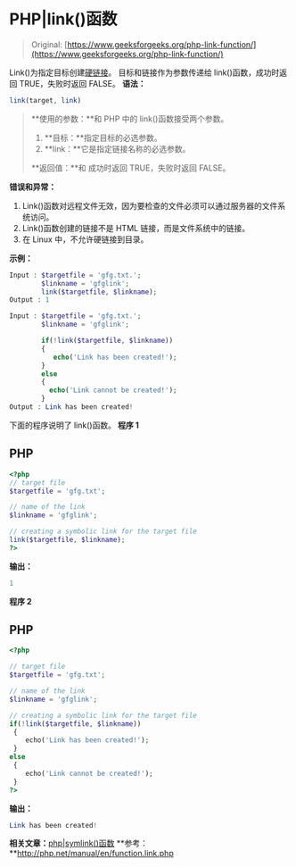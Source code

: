 # PHP|link()函数

> Original: [https://www.geeksforgeeks.org/php-link-function/](https://www.geeksforgeeks.org/php-link-function/)

Link()为指定目标创建[硬链接](https://www.geeksforgeeks.org/soft-hard-links-unixlinux/)。 目标和链接作为参数传递给 link()函数，成功时返回 TRUE，失败时返回 FALSE。
**语法：**

```php
link(target, link)
```

> **使用的参数：**和
> PHP 中的 link()函数接受两个参数。
> 
> 1.  **目标：**指定目标的必选参数。
> 2.  **link：**它是指定链接名称的必选参数。
> 
> **返回值：**和
> 成功时返回 TRUE，失败时返回 FALSE。

**错误和异常：**

1.  Link()函数对远程文件无效，因为要检查的文件必须可以通过服务器的文件系统访问。
2.  Link()函数创建的链接不是 HTML 链接，而是文件系统中的链接。
3.  在 Linux 中，不允许硬链接到目录。

**示例：**

```php
Input : $targetfile = 'gfg.txt.'; 
        $linkname = 'gfglink';
        link($targetfile, $linkname);
Output : 1

Input : $targetfile = 'gfg.txt.'; 
        $linkname = 'gfglink';

        if(!link($targetfile, $linkname))
        {
           echo('Link has been created!');
        }
        else
        {
          echo('Link cannot be created!');
        }
Output : Link has been created!
```

下面的程序说明了 link()函数。
**程序 1**

## PHP

```php
<?php
// target file
$targetfile = 'gfg.txt';

// name of the link
$linkname = 'gfglink';

// creating a symbolic link for the target file
link($targetfile, $linkname);
?>
```

**输出：**

```php
1
```

**程序 2**

## PHP

```php
<?php

// target file
$targetfile = 'gfg.txt';

// name of the link
$linkname = 'gfglink';

// creating a symbolic link for the target file
if(!link($targetfile, $linkname))
 {
    echo('Link has been created!');
 }
else
 {
    echo('Link cannot be created!');
 }
?>
```

**输出：**

```php
Link has been created!
```

**相关文章：**[php|symlink()函数](https://www.geeksforgeeks.org/php-symlink-function/)
**参考：**http://php.net/manual/en/function.link.php